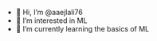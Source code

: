 - 👋 Hi, I’m @aaejlali76
- 👀 I’m interested in ML
- 🌱 I’m currently learning the basics of ML

<!---
aaejlali76/aaejlali76 is a ✨ special ✨ repository because its `README.md` (this file) appears on your GitHub profile.
You can click the Preview link to take a look at your changes.
--->
